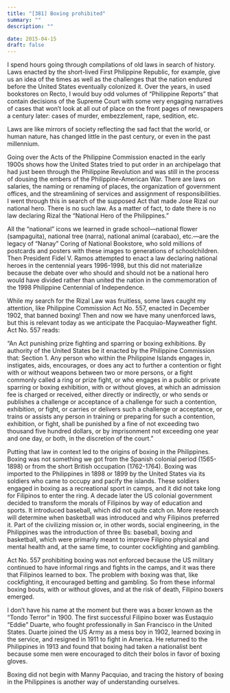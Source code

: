 ```yaml
---
title: "[381] Boxing prohibited"
summary: ""
description: ""

date: 2015-04-15
draft: false
---
```


I spend hours going through compilations of old laws in search of history. Laws enacted by the short-lived First Philippine Republic, for example, give us an idea of the times as well as the challenges that the nation endured before the United States eventually colonized it. Over the years, in used bookstores on Recto, I would buy odd volumes of “Philippine Reports” that contain decisions of the Supreme Court with some very engaging narratives of cases that won’t look at all out of place on the front pages of newspapers a century later: cases of murder, embezzlement, rape, sedition, etc.

Laws are like mirrors of society reflecting the sad fact that the world, or human nature, has changed little in the past century, or even in the past millennium.

Going over the Acts of the Philippine Commission enacted in the early 1900s shows how the United States tried to put order in an archipelago that had just been through the Philippine Revolution and was still in the process of dousing the embers of the Philippine-American War. There are laws on salaries, the naming or renaming of places, the organization of government offices, and the streamlining of services and assignment of responsibilities. I went through this in search of the supposed Act that made Jose Rizal our national hero. There is no such law. As a matter of fact, to date there is no law declaring Rizal the “National Hero of the Philippines.”

All the “national” icons we learned in grade school—national flower (sampaguita), national tree (narra), national animal (carabao), etc.—are the legacy of “Nanay” Coring of National Bookstore, who sold millions of postcards and posters with these images to generations of schoolchildren. Then President Fidel V. Ramos attempted to enact a law declaring national heroes in the centennial years 1996-1998, but this did not materialize because the debate over who should and should not be a national hero would have divided rather than united the nation in the commemoration of the 1998 Philippine Centennial of Independence.

While my search for the Rizal Law was fruitless, some laws caught my attention, like Philippine Commission Act No. 557, enacted in December 1902, that banned boxing! Then and now we have many unenforced laws, but this is relevant today as we anticipate the Pacquiao-Mayweather fight. Act No. 557 reads:

“An Act punishing prize fighting and sparring or boxing exhibitions. By authority of the United States be it enacted by the Philippine Commission that: Section 1. Any person who within the Philippine Islands engages in, instigates, aids, encourages, or does any act to further a contention or fight with or without weapons between two or more persons, or a fight commonly called a ring or prize fight, or who engages in a public or private sparring or boxing exhibition, with or without gloves, at which an admission fee is charged or received, either directly or indirectly, or who sends or publishes a challenge or acceptance of a challenge for such a contention, exhibition, or fight, or carries or delivers such a challenge or acceptance, or trains or assists any person in training or preparing for such a contention, exhibition, or fight, shall be punished by a fine of not exceeding two thousand five hundred dollars, or by imprisonment not exceeding one year and one day, or both, in the discretion of the court.”

Putting that law in context led to the origins of boxing in the Philippines. Boxing was not something we got from the Spanish colonial period (1565-1898) or from the short British occupation (1762-1764). Boxing was imported to the Philippines in 1898 or 1899 by the United States via its soldiers who came to occupy and pacify the islands. These soldiers engaged in boxing as a recreational sport in camps, and it did not take long for Filipinos to enter the ring. A decade later the US colonial government decided to transform the morals of Filipinos by way of education and sports. It introduced baseball, which did not quite catch on. More research will determine when basketball was introduced and why Filipinos preferred it. Part of the civilizing mission or, in other words, social engineering, in the Philippines was the introduction of three Bs: baseball, boxing and basketball, which were primarily meant to improve Filipino physical and mental health and, at the same time, to counter cockfighting and gambling.

Act No. 557 prohibiting boxing was not enforced because the US military continued to have informal rings and fights in the camps, and it was there that Filipinos learned to box. The problem with boxing was that, like cockfighting, it encouraged betting and gambling. So from these informal boxing bouts, with or without gloves, and at the risk of death, Filipino boxers emerged.

I don’t have his name at the moment but there was a boxer known as the “Tondo Terror” in 1900. The first successful Filipino boxer was Eustaquio “Eddie” Duarte, who fought professionally in San Francisco in the United States. Duarte joined the US Army as a mess boy in 1902, learned boxing in the service, and resigned in 1911 to fight in America. He returned to the Philippines in 1913 and found that boxing had taken a nationalist bent because some men were encouraged to ditch their bolos in favor of boxing gloves.

Boxing did not begin with Manny Pacquiao, and tracing the history of boxing in the Philippines is another way of understanding ourselves.
